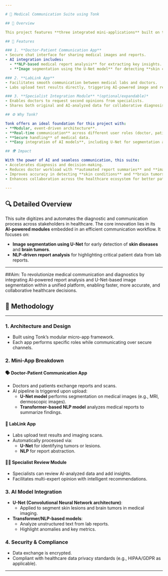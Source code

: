 ```yaml
---

# 🏥 Medical Communication Suite using Tonk

## 📌 Overview

This project features **three integrated mini-applications** built on the **Tonk** platform, tailored to enhance communication and diagnostics in the **medical field**. It connects **doctors, patients, and diagnostic labs**, powered by **AI-driven capabilities** like **report analysis** using NLP and **image segmentation** using the **U-Net model** for detecting **skin diseases** and **brain tumors**.

## 🧠 Features

### 1. **Doctor-Patient Communication App**
- Secure chat interface for sharing medical images and reports.
- AI integration includes:
  - **NLP-based medical report analysis** for extracting key insights.
  - **Image segmentation using the U-Net model** for detecting **skin conditions** and **brain tumors**.

### 2. **LabLink App**
- Facilitates smooth communication between medical labs and doctors.
- Labs upload test results directly, triggering AI-powered image and report analysis.

### 3. **Specialist Integration Module** *(optional/expandable)*
- Enables doctors to request second opinions from specialists.
- Shares both original and AI-analyzed data for collaborative diagnosis.

## ⚙️ Why Tonk?

Tonk offers an ideal foundation for this project with:
- **Modular, event-driven architecture**.
- **Real-time communication** across different user roles (doctor, patient, lab).
- **Secure handling** of medical data.
- **Easy integration of AI models**, including U-Net for segmentation and transformer models for NLP.

## 🌍 Impact

With the power of AI and seamless communication, this suite:
- Accelerates diagnosis and decision-making.
- Reduces doctor workload with **automated report summaries** and **image segmentation**.
- Improves accuracy in detecting **skin conditions** and **brain tumors**.
- Enhances collaboration across the healthcare ecosystem for better patient outcomes.

---
```


## 🔍 Detailed Overview

This suite digitizes and automates the diagnostic and communication process across stakeholders in healthcare. The core innovation lies in its **AI-powered modules** embedded in an efficient communication workflow. It focuses on:

- **Image segmentation using U-Net** for early detection of **skin diseases** and **brain tumors**.
- **NLP-driven report analysis** for highlighting critical patient data from lab reports.

---
##Aim:
To revolutionize medical communication and diagnostics by integrating AI-powered report analysis and U-Net-based image segmentation within a unified platform, enabling faster, more accurate, and collaborative healthcare decisions.
## 🧪 Methodology
---
### 1. **Architecture and Design**
- Built using Tonk’s modular micro-app framework.
- Each app performs specific roles while communicating over secure channels.

### 2. **Mini-App Breakdown**

#### 🗣️ **Doctor-Patient Communication App**
- Doctors and patients exchange reports and scans.
- AI pipeline is triggered upon upload:
  - **U-Net model** performs segmentation on medical images (e.g., MRI, dermoscopic images).
  - **Transformer-based NLP model** analyzes medical reports to summarize findings.

#### 🔬 **LabLink App**
- Labs upload test results and imaging scans.
- Automatically processed via:
  - **U-Net** for identifying tumors or lesions.
  - **NLP** for report abstraction.

#### 🧑‍⚕️ **Specialist Review Module**
- Specialists can review AI-analyzed data and add insights.
- Facilitates multi-expert opinion with intelligent recommendations.

### 3. **AI Model Integration**
- **U-Net (Convolutional Neural Network architecture)**:
  - Applied to segment skin lesions and brain tumors in medical imaging.
- **Transformer/NLP-based models**:
  - Analyze unstructured text from lab reports.
  - Highlight anomalies and key metrics.

### 4. **Security & Compliance**
- Data exchange is encrypted.
- Compliant with healthcare data privacy standards (e.g., HIPAA/GDPR as applicable).

---
